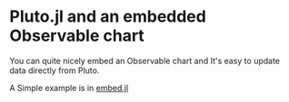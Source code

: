 # Pluto.jl and an embedded Observable chart
You can quite nicely embed an Observable chart and It's easy to update data directly from Pluto.

A Simple example is in [embed.jl](./embed.jl)
